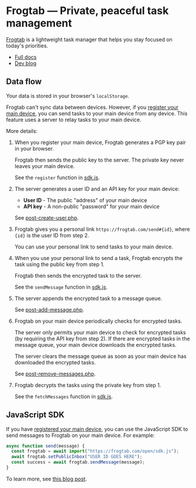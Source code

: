 # Frogtab — Private, peaceful task management

[Frogtab](https://frogtab.com) is a lightweight task manager that helps you stay focused on today's priorities.

- [Full docs](https://frogtab.com/help)
- [Dev blog](https://maybecoding.bearblog.dev/blog/)

## Data flow

Your data is stored in your browser's `localStorage`.

Frogtab can't sync data between devices. However, if you [register your main device](https://frogtab.com/help#registering-for-a-personal-link), you can send tasks to your main device from any device.
This feature uses a server to relay tasks to your main device.

More details:

 1. When you register your main device, Frogtab generates a PGP key pair in your browser.

    Frogtab then sends the public key to the server.
    The private key never leaves your main device.

    See the `register` function in [sdk.js](app/open/sdk.js).

 2. The server generates a user ID and an API key for your main device:

    - **User ID** - The public "address" of your main device
    - **API key** - A non-public "password" for your main device

    See [post-create-user.php](app/post-create-user.php).

 3. Frogtab gives you a personal link `https://frogtab.com/send#{id}`, where `{id}` is the user ID from step 2.

    You can use your personal link to send tasks to your main device.

 5. When you use your personal link to send a task, Frogtab encrypts the task using the public key from step 1.

    Frogtab then sends the encrypted task to the server.

    See the `sendMessage` function in [sdk.js](app/open/sdk.js).

 7. The server appends the encrypted task to a message queue.

    See [post-add-message.php](app/open/post-add-message.php).

  8. Frogtab on your main device periodically checks for encrypted tasks.

     The server only permits your main device to check for encrypted tasks (by requiring the API key from step 2).
     If there are encrypted tasks in the message queue, your main device downloads the encrypted tasks.

     The server clears the message queue as soon as your main device has downloaded the encrypted tasks.

     See [post-remove-messages.php](app/post-remove-messages.php).

 9. Frogtab decrypts the tasks using the private key from step 1.

    See the `fetchMessages` function in [sdk.js](app/open/sdk.js).

## JavaScript SDK

If you have [registered your main device](https://frogtab.com/help#registering-for-a-personal-link), you can use the JavaScript SDK to send messages to Frogtab on your main device.
For example:

```javascript
async function send(message) {
  const frogtab = await import("https://frogtab.com/open/sdk.js");
  await frogtab.setPublicInbox("USER ID GOES HERE");
  const success = await frogtab.sendMessage(message);
}
```

To learn more, see [this blog post](https://maybecoding.bearblog.dev/adding-a-private-feedback-box-to-bear/).